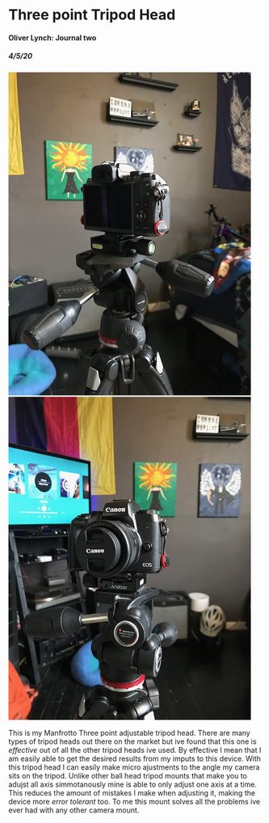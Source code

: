 # Three point Tripod Head
#### Oliver Lynch: Journal two
##### 4/5/20

![easy Cork](Tripod1.jpeg "cork 1")
![easy Cork](Tripod2.jpeg "cork 2")


This is my Manfrotto Three point adjustable tripod head. There are many types of tripod heads out there on the market but ive found that this one is *effective* out of all the other tripod heads ive used. By effective I mean that I am easily able to get the desired results from my imputs to this device. With this tripod head I can easily make micro ajustments to the angle my camera sits on the tripod. Unlike other ball head tripod mounts that make you to adujst all axis simmotanously mine is able to only adjust one axis at a time. This reduces the amount of mistakes I make when adjusting it, making the device more *error tolerant* too. To me this mount solves all the problems ive ever had with any other camera mount. 
